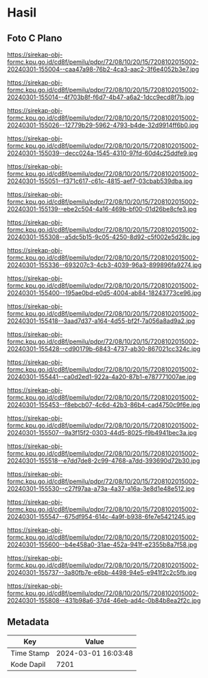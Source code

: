# Hasil

## Foto C Plano

https://sirekap-obj-formc.kpu.go.id/cd8f/pemilu/pdpr/72/08/10/20/15/7208102015002-20240301-155004--caa47a98-76b2-4ca3-aac2-3f6e4052b3e7.jpg

https://sirekap-obj-formc.kpu.go.id/cd8f/pemilu/pdpr/72/08/10/20/15/7208102015002-20240301-155014--4f703b8f-f6d7-4b47-a6a2-1dcc9ecd8f7b.jpg

https://sirekap-obj-formc.kpu.go.id/cd8f/pemilu/pdpr/72/08/10/20/15/7208102015002-20240301-155026--12779b29-5962-4793-b4de-32d9914ff6b0.jpg

https://sirekap-obj-formc.kpu.go.id/cd8f/pemilu/pdpr/72/08/10/20/15/7208102015002-20240301-155039--decc024a-1545-4310-97fd-60d4c25ddfe9.jpg

https://sirekap-obj-formc.kpu.go.id/cd8f/pemilu/pdpr/72/08/10/20/15/7208102015002-20240301-155051--f371c617-c61c-4815-aef7-03cbab539dba.jpg

https://sirekap-obj-formc.kpu.go.id/cd8f/pemilu/pdpr/72/08/10/20/15/7208102015002-20240301-155139--ebe2c504-4a16-469b-bf00-01d26be8cfe3.jpg

https://sirekap-obj-formc.kpu.go.id/cd8f/pemilu/pdpr/72/08/10/20/15/7208102015002-20240301-155308--a5dc5b15-9c05-4250-8d92-c5f002e5d28c.jpg

https://sirekap-obj-formc.kpu.go.id/cd8f/pemilu/pdpr/72/08/10/20/15/7208102015002-20240301-155336--693207c3-4cb3-4039-96a3-899896fa9274.jpg

https://sirekap-obj-formc.kpu.go.id/cd8f/pemilu/pdpr/72/08/10/20/15/7208102015002-20240301-155400--195ae0bd-e0d5-4004-ab84-18243773ce96.jpg

https://sirekap-obj-formc.kpu.go.id/cd8f/pemilu/pdpr/72/08/10/20/15/7208102015002-20240301-155418--3aad7d37-a164-4d55-bf2f-7a056a8ad9a2.jpg

https://sirekap-obj-formc.kpu.go.id/cd8f/pemilu/pdpr/72/08/10/20/15/7208102015002-20240301-155428--cd90179b-6843-4737-ab30-867021cc324c.jpg

https://sirekap-obj-formc.kpu.go.id/cd8f/pemilu/pdpr/72/08/10/20/15/7208102015002-20240301-155441--ca0d2ed1-922a-4a20-87b1-e787771007ae.jpg

https://sirekap-obj-formc.kpu.go.id/cd8f/pemilu/pdpr/72/08/10/20/15/7208102015002-20240301-155453--f8ebcb07-4c6d-42b3-86b4-cad4750c9f6e.jpg

https://sirekap-obj-formc.kpu.go.id/cd8f/pemilu/pdpr/72/08/10/20/15/7208102015002-20240301-155507--9a3f15f2-0303-44d5-8025-f9b4941bec3a.jpg

https://sirekap-obj-formc.kpu.go.id/cd8f/pemilu/pdpr/72/08/10/20/15/7208102015002-20240301-155518--e7dd7de8-2c99-4768-a7dd-393690d72b30.jpg

https://sirekap-obj-formc.kpu.go.id/cd8f/pemilu/pdpr/72/08/10/20/15/7208102015002-20240301-155530--c27f97aa-a73a-4a37-a16a-3e8d1e48e512.jpg

https://sirekap-obj-formc.kpu.go.id/cd8f/pemilu/pdpr/72/08/10/20/15/7208102015002-20240301-155547--675df954-614c-4a9f-b938-6fe7e5421245.jpg

https://sirekap-obj-formc.kpu.go.id/cd8f/pemilu/pdpr/72/08/10/20/15/7208102015002-20240301-155600--b4e458a0-31ae-452a-941f-e2355b8a7f58.jpg

https://sirekap-obj-formc.kpu.go.id/cd8f/pemilu/pdpr/72/08/10/20/15/7208102015002-20240301-155737--3a80fb7e-e6bb-4498-94e5-e941f2c2c5fb.jpg

https://sirekap-obj-formc.kpu.go.id/cd8f/pemilu/pdpr/72/08/10/20/15/7208102015002-20240301-155808--431b98a6-37d4-46eb-ad4c-0b84b8ea2f2c.jpg


## Metadata

| Key        | Value               |
| ---------- | ------------------- |
| Time Stamp | 2024-03-01 16:03:48 |
| Kode Dapil | 7201                |



